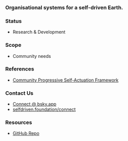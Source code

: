### Organisational systems for a self-driven Earth.

### Status
- Research & Development

### Scope
- Community needs

### References
- [Community Progressive Self-Actuation Framework](https://docs.selfdriven.foundation/on-boarding)

### Contact Us
- [Connect @ bsky.app](https://bsky.app/profile/markbyers.selfdriven.social)
- [selfdriven.foundation/connect](https://selfdriven.foundation/connect)

### Resources
- [GitHub Repo](https://github.com/selfdriven-foundation/selfdriven-earth)

